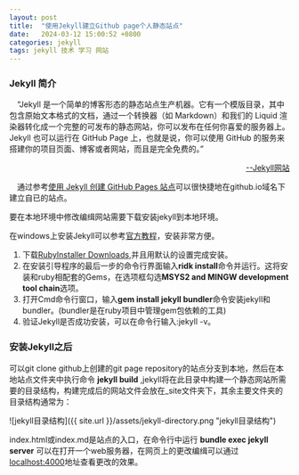 ```yaml
---
layout: post
title:  "使用Jekyll建立Github page个人静态站点"
date:   2024-03-12 15:00:52 +0800
categories: jekyll
tags: jekyll 技术 学习 网站
---
```



### Jekyll 简介
　“Jekyll 是一个简单的博客形态的静态站点生产机器。它有一个模版目录，其中包含原始文本格式的文档，通过一个转换器（如 Markdown）和我们的 Liquid 渲染器转化成一个完整的可发布的静态网站，你可以发布在任何你喜爱的服务器上。Jekyll 也可以运行在 GitHub Page 上，也就是说，你可以使用 GitHub 的服务来搭建你的项目页面、博客或者网站，而且是完全免费的。”

<div style="text-align:right"><a href="https://jekyllcn.com/docs/home/">--Jekyll网站</a></div>

　通过参考[使用 Jekyll 创建 GitHub Pages 站点](https://docs.github.com/zh/pages/setting-up-a-github-pages-site-with-jekyll/creating-a-github-pages-site-with-jekyll)可以很快捷地在github.io域名下建立自已的站点。

要在本地环境中修改编缉网站需要下载安装jekyll到本地环境。

  在windows上安装Jekyll可以参考[官方教程](https://jekyllrb.com/docs/installation/windows/)，安装非常方便。

  1. 下载[RubyInstaller Downloads](https://rubyinstaller.org/downloads/),并且用默认的设置完成安装。
  2. 在安装引导程序的最后一步的命令行界面输入**ridk install**命令并运行。这将安装和ruby相配套的Gems，在选项框勾选**MSYS2 and MINGW development tool chain**选项。
  3. 打开Cmd命令行窗口，输入**gem install jekyll bundler**命令安装jekyll和bundler。(bundler是在ruby项目中管理gem包依赖的工具)
  4. 验证Jekyll是否成功安装，可以在命令行输入:jekyll -v。


### 安装Jekyll之后
  可以git clone github上创建的git page repository的站点分支到本地，然后在本地站点文件夹中执行命令 **jekyll build** ,jekyll将在此目录中构建一个静态网站所需要的目录结构，构建完成后的网站文件会放在_site文件夹下，其余主要文件夹的目录结构通常为：

  ![jekyll目录结构]({{ site.url }}/assets/jekyll-directory.png "jekyll目录结构")

  index.html或index.md是站点的入口，在命令行中运行 **bundle exec jekyll server** 可以在打开一个web服务器，在网页上的更改编缉可以通过[localhost:4000](http://localhost:4000)地址查看更改的效果。